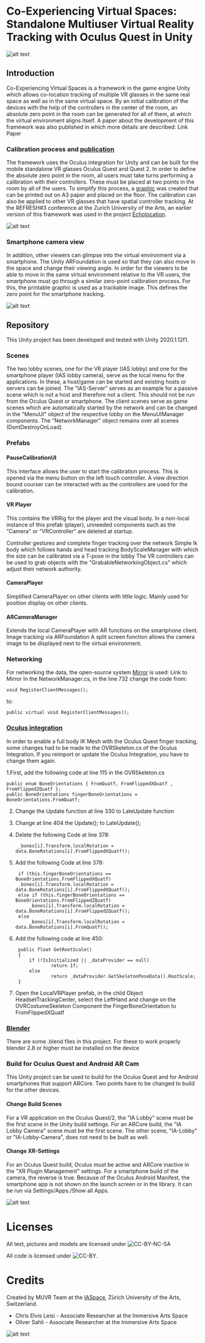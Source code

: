# Co-Experiencing Virtual Spaces: Standalone Multiuser Virtual Reality Tracking with Oculus Quest in Unity

![alt text](README_Pictures/EchoLocation_Screenshot2.png)

## Introduction

Co-Experiencing Virtual Spaces is a framework in the game engine Unity which allows co-location tracking of multiple VR glasses in the same real space as well as in the same virtual space. By an initial calibration of the devices with the help of the controllers in the center of the room, an absolute zero point in the room can be generated for all of them, at which the virtual environment aligns itself. A paper about the development of this framework was also published in which more details are described: Link Paper

### Calibration process and [publication](https://zenodo.org/record/4399217#.X-yjaS9XYlI)
The framework uses the Oculus integration for Unity and can be built for the mobile standalone VR glasses Oculus Quest and Quest 2. In order to define the absolute zero point in the room, all users must take turns performing a calibration with their controllers. These must be placed at two points in the room by all of the users. To simplify this process, a [graphic](README_Pictures/QuestCotroller_CenterMark.png) was created that can be printed out on A3 paper and placed on the floor. The calibration can also be applied to other VR glasses that have spatial controller tracking. At the REFRESH#3 conference at the Zurich University of the Arts, an earlier version of this framework was used in the project [Echolocation](https://blog.zhdk.ch/immersivearts/virtual-echolocation/). 

![alt text](README_Pictures/COMultiuserGrafiken-08.png)

### Smartphone camera view
In addition, other viewers can glimpse into the virtual environment via a smartphone. The Unity ARFoundation is used so that they can also move in the space and change their viewing angle. In order for the viewers to be able to move in the same virtual environment relative to the VR users, the smartphone must go through a similar zero-point calibration process. For this, the printable graphic is used as a trackable image. This defines the zero point for the smartphone tracking.

![alt text](README_Pictures/COMultiuserGrafiken-09.png)

## Repository
This Unity project has been developed and tested with Unity 2020.1.12f1.

### Scenes
The two lobby scenes, one for the VR player (IAS lobby) and one for the smartphone player (IAS lobby camera), serve as the local menu for the applications. In these, a host/game can be started and existing hosts or servers can be joined. The "IAS-Server" serves as an example for a passive scene which is not a host and therefore not a client. This should not be run from the Oculus Quest or smartphone. The client scenes serve as game scenes which are automatically started by the network and can be changed in the "MenuUI" object of the respective lobby on the MenuUIManager components. The "NetworkManager" object remains over all scenes (DontDestroyOnLoad).

### Prefabs
#### PauseCalibrationUI
This interface allows the user to start the calibration process. This is opened via the menu button on the left touch controller. A view direction bound courser can be interacted with as the controllers are used for the calibration. 

#### VR Player
This contains the VRRig for the player and the visual body. In a non-local instance of this prefab (player), unneeded components such as the "Camera" or "VRController" are deleted at startup.

Controller gestures and complete finger tracking over the network
Simple Ik body which follows hands and head tracking
BodyScaleManager with which the size can be calibrated via a T-pose in the lobby
The VR controllers can be used to grab objects with the "GrabableNetworkingObject.cs" which adjust their network authority.

#### CameraPlayer
Simplified CameraPlayer on other clients with little logic. Mainly used for position display on other clients.

#### ARCameraManager
Extends the local CameraPlayer with AR functions on the smartphone client.
Image tracking via ARFoundation
A split screen function allows the camera image to be displayed next to the virtual environment.

### Networking
For networking the data, the open-source system [Mirror](https://mirror-networking.com) is used: Link to Mirror In the NetworkManager.cs, in the line 732 change the code from:

	void RegisterClientMessages();
to:

	public virtual void RegisterClientMessages();
	
### [Oculus integration](https://developer.oculus.com/downloads/package/unity-integration/)
In order to enable a full body IK Mesh with the Oculus Quest finger tracking, some changes had to be made to the OVRSkeleton.cs of the Oculus Integration. If you reimport or update the Oculus Integration, you have to change them again.

1.First, add the following code at line 115 in the OVRSkeleton.cs

	public enum BoneOrientations { FromQuatf, FromFlippedXQuatf , FromFlippedZQuatf };
   	public BoneOrientations fingerBoneOrientations = BoneOrientations.FromQuatf;

2. Change the Update function at line 330 to LateUpdate function
3. Change at line 404 the Update(); to LateUpdate();
3. Delete the following Code at line 378:

		_bones[i].Transform.localRotation = data.BoneRotations[i].FromFlippedXQuatf();
	
4. Add the following Code at line 378:					
	
		if (this.fingerBoneOrientations == BoneOrientations.FromFlippedXQuatf)
		_bones[i].Transform.localRotation = data.BoneRotations[i].FromFlippedXQuatf();
       	else if (this.fingerBoneOrientations == BoneOrientations.FromFlippedZQuatf)
        	_bones[i].Transform.localRotation = data.BoneRotations[i].FromFlippedZQuatf();
       	else
        	_bones[i].Transform.localRotation = data.BoneRotations[i].FromQuatf();
		
5. Add the following code at line 450:

    	public float GetRootScale()
    	{
        	if (!IsInitialized || _dataProvider == null)
            		return 1f;
        	else
            		return _dataProvider.GetSkeletonPoseData().RootScale;
    	}
		
6. Open the LocalVRPlayer prefab, in the child Object HeadsetTrackingCenter, select the LeftHand and change on the OVRCostumeSkeleton Component the FingerBoneOrientation to FromFlippedXQuatf

### [Blender](https://www.blender.org)
There are some .blend files in this project. For these to work properly blender 2.8 or higher must be installed on the device

### Build for Oculus Quest and Android AR Cam
This Unity project can be used to build for the Oculus Quest and for Android smartphones that support ARCore. Two points have to be changed to build for the other devices.

#### Change Build Scenes
For a VR application on the Oculus Quest/2, the "IA Lobby" scene must be the first scene in the Unity build settings. For an ARCore build, the "IA Lobby Camera" scene must be the first scene. The other scene, "IA-Lobby" or "IA-Lobby-Camera", does not need to be built as well.

#### Change XR-Settings
For an Oculus Quest build, Oculus must be active and ARCore inactive in the "XR Plugin Management" settings. For a smartphone build of the camera, the reverse is true. Because of the Oculus Android Manifest, the smartphone app is not shown on the launch screen or in the library. It can be run via Settings/Apps./Show all Apps.

![alt text](README_Pictures/BuildSettings.png)

# Licenses

All text, pictures and models are licensed under  ![CC-BY-NC-SA](https://i.creativecommons.org/l/by-nc-sa/4.0/88x31.png)

All code is licensed under ![CC-BY](https://i.creativecommons.org/l/by/4.0/88x31.png).

# Credits

Created by MUVR Team at the [IASpace](http://immersive-arts.ch), Zürich University of the Arts, Switzerland.
* Chris Elvis Leisi - Associate Researcher at the Immersive Arts Space
* Oliver Sahli - Associate Researcher at the Immersive Arts Space

![alt text](README_Pictures/EchoLocation_Screenshot1.png)
